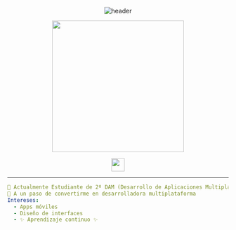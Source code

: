 <p align="center">
  <img src="https://capsule-render.vercel.app/api?type=waving&color=ff69b4&height=200&section=header&text=Hola%soy%María%Jesús%Serrano&fontSize=50&fontColor=ffffff&animation=fadeIn" alt="header"/>
</p>

<p align="center">
  <img src="https://media3.giphy.com/media/v1.Y2lkPTc5MGI3NjExbmFhMTB2bXJ2NGl6amx4OTVyYnIyNjFsMGpkdHlleDYxdTYzNWg0ciZlcD12MV9pbnRlcm5hbF9naWZfYnlfaWQmY3Q9Zw/okFG5aJWqRGMYXoKTD/giphy.gif" width="300"/>
</p>



<p align="center">
  <a href="mailto:serranoserranomariajesus@gmail.com">
    <img src="https://cdn-icons-png.flaticon.com/512/732/732200.png" width="30" height="30"/>
  </a>
</p>

---

```yaml
🔭 Actualmente Estudiante de 2º DAM (Desarrollo de Aplicaciones Multiplataforma)  
🌱 A un paso de convertirme en desarrolladora multiplataforma  
Intereses:
  - Apps móviles
  - Diseño de interfaces
  - ✨ Aprendizaje continuo ✨
